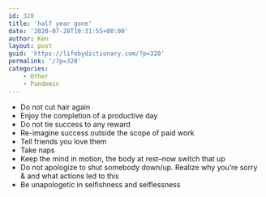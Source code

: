 ```yaml
---
id: 320
title: 'half year gone'
date: '2020-07-28T10:31:55+00:00'
author: Ken
layout: post
guid: 'https://lifebydictionary.com/?p=320'
permalink: '/?p=320'
categories:
    - Other
    - Pandemic
---
```


- Do not cut hair again
- Enjoy the completion of a productive day
- Do not tie success to any reward
- Re-imagine success outside the scope of paid work
- Tell friends you love them
- Take naps
- Keep the mind in motion, the body at rest–now switch that up
- Do not apologize to shut somebody down/up. Realize why you’re sorry &amp; and what actions led to this
- Be unapologetic in selfishness and selflessness